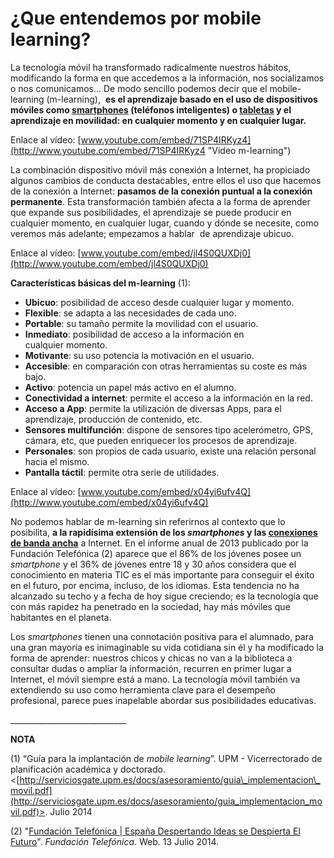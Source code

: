 # ¿Que entendemos por mobile learning?

La tecnología móvil ha transformado radicalmente nuestros hábitos, modificando la forma en que accedemos a la información, nos socializamos o nos comunicamos… De modo sencillo podemos decir que el mobile-learning (m-learning),  **es el aprendizaje basado en el uso de dispositivos móviles como [smartphones](http://es.wikipedia.org/wiki/SmartPhone "Qué es un smartphone") (teléfonos inteligentes) o [tabletas](http://es.wikipedia.org/wiki/Tablet "Qué es una tableta") y el aprendizaje en movilidad: en cualquier momento y en cualquier lugar.** 

Enlace al vídeo: [www.youtube.com/embed/71SP4IRKyz4](http://www.youtube.com/embed/71SP4IRKyz4 "Video m-learning")

La combinación dispositivo móvil más conexión a Internet, ha propiciado algunos cambios de conducta destacables, entre ellos el uso que hacemos de la conexión a Internet: **pasamos de la conexión puntual a la conexión permanente**. Esta transformación también afecta a la forma de aprender que expande sus posibilidades, el aprendizaje se puede producir en cualquier momento, en cualquier lugar, cuando y dónde se necesite, como veremos más adelante; empezamos a hablar  de aprendizaje ubicuo.

Enlace al vídeo: [www.youtube.com/embed/jl4S0QUXDj0](http://www.youtube.com/embed/jl4S0QUXDj0)

**Características básicas del m-learning** (1):

*   **Ubicuo**: posibilidad de acceso desde cualquier lugar y momento.
*   **Flexible**: se adapta a las necesidades de cada uno. 
*   **Portable**: su tamaño permite la movilidad con el usuario. 
*   **Inmediato**: posibilidad de acceso a la información en cualquier momento. 
*   **Motivante**: su uso potencia la motivación en el usuario. 
*   **Accesible**: en comparación con otras herramientas su coste es más bajo. 
*   **Activo**: potencia un papel más activo en el alumno. 
*   **Conectividad a internet**: permite el acceso a la información en la red. 
*   **Acceso a App**: permite la utilización de diversas Apps, para el aprendizaje, producción de contenido, etc. 
*   **Sensores multifunción**: dispone de sensores tipo acelerómetro, GPS, cámara, etc, que pueden enriquecer los procesos de aprendizaje. 
*   **Personales**: son propios de cada usuario, existe una relación personal hacia el mismo. 
*   **Pantalla táctil**: permite otra serie de utilidades.

Enlace al vídeo: [www.youtube.com/embed/x04yi6ufv4Q](http://www.youtube.com/embed/x04yi6ufv4Q)

No podemos hablar de m-learning sin referirnos al contexto que lo posibilita, **a la rapidísima extensión de los _smartphones_ y las [conexiones de banda ancha](http://es.wikipedia.org/wiki/Banda_ancha "Qué es la banda ancha")** a Internet. En el informe anual de 2013 publicado por la Fundación Telefónica (2) aparece que el 86% de los jóvenes posee un _smartphone_ y el 36% de jóvenes entre 18 y 30 años considera que el conocimiento en materia TIC es el más importante para conseguir el éxito en el futuro, por encima, incluso, de los idiomas. Esta tendencia no ha alcanzado su techo y a fecha de hoy sigue creciendo; es la tecnología que con más rapidez ha penetrado en la sociedad, hay más móviles que habitantes en el planeta.

Los _smartphones_ tienen una connotación positiva para el alumnado, para una gran mayoría es inimaginable su vida cotidiana sin él y ha modificado la forma de aprender: nuestros chicos y chicas no van a la biblioteca a consultar dudas o ampliar la información, recurren en primer lugar a Internet, el móvil siempre está a mano. La tecnología móvil también va extendiendo su uso como herramienta clave para el desempeño profesional, parece pues inapelable abordar sus posibilidades educativas.

\_\_\_\_\_\_\_\_\_\_\_\_\_\_\_\_\_\_\_\_\_\_\_\_\_\_\_\_\_

**NOTA**

(1) “Guía para la implantación de _mobile learning_”. UPM - Vicerrectorado de planificación académica y doctorado. <[http://serviciosgate.upm.es/docs/asesoramiento/guia\_implementacion\_movil.pdf](http://serviciosgate.upm.es/docs/asesoramiento/guia_implementacion_movil.pdf)>. Julio 2014

(2) "[Fundación Telefónica | España Despertando Ideas se Despierta El Futuro](http://www.fundaciontelefonica.com/video/despertando/ "Video Fundación telefonica")". _Fundación Telefónica_. Web. 13 Julio 2014.